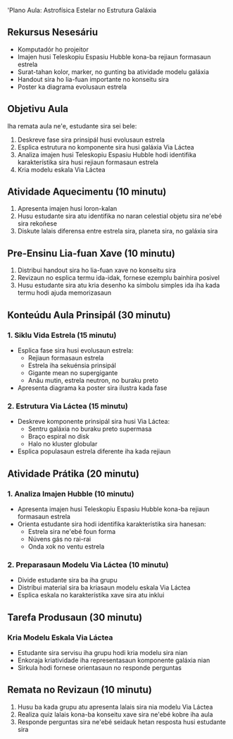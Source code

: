 'Plano Aula: Astrofísica Estelar no Estrutura Galáxia

## Rekursus Nesesáriu

- Komputadór ho projeitor
- Imajen husi Teleskopiu Espasiu Hubble kona-ba rejiaun formasaun estrela
- Surat-tahan kolor, marker, no gunting ba atividade modelu galáxia
- Handout sira ho lia-fuan importante no konseitu sira
- Poster ka diagrama evolusaun estrela

## Objetivu Aula

Iha remata aula ne'e, estudante sira sei bele:
1. Deskreve fase sira prinsipál husi evolusaun estrela
2. Esplica estrutura no komponente sira husi galáxia Via Láctea
3. Analiza imajen husi Teleskopiu Espasiu Hubble hodi identifika karakterístika sira husi rejiaun formasaun estrela
4. Kria modelu eskala Via Láctea

## Atividade Aquecimentu (10 minutu)

1. Apresenta imajen husi loron-kalan
2. Husu estudante sira atu identifika no naran celestial objetu sira ne'ebé sira rekoñese
3. Diskute lalais diferensa entre estrela sira, planeta sira, no galáxia sira

## Pre-Ensinu Lia-fuan Xave (10 minutu)

1. Distribui handout sira ho lia-fuan xave no konseitu sira
2. Revizaun no esplica termu ida-idak, fornese ezemplu bainhira posivel
3. Husu estudante sira atu kria desenho ka símbolu simples ida iha kada termu hodi ajuda memorizasaun

## Konteúdu Aula Prinsipál (30 minutu)

### 1. Siklu Vida Estrela (15 minutu)
- Esplica fase sira husi evolusaun estrela: 
  - Rejiaun formasaun estrela
  - Estrela iha sekuénsia prinsipál
  - Gigante mean no supergigante
  - Anãu mutin, estrela neutron, no buraku preto
- Apresenta diagrama ka poster sira ilustra kada fase

### 2. Estrutura Via Láctea (15 minutu)
- Deskreve komponente prinsipál sira husi Via Láctea:
  - Sentru galáxia no buraku preto supermasa
  - Braço espiral no disk
  - Halo no kluster globular
- Esplica populasaun estrela diferente iha kada rejiaun

## Atividade Prátika (20 minutu)

### 1. Analiza Imajen Hubble (10 minutu)
- Apresenta imajen husi Teleskopiu Espasiu Hubble kona-ba rejiaun formasaun estrela
- Orienta estudante sira hodi identifika karakterístika sira hanesan:
  - Estrela sira ne'ebé foun forma
  - Núvens gás no rai-rai
  - Onda xok no ventu estrela

### 2. Preparasaun Modelu Via Láctea (10 minutu)
- Divide estudante sira ba iha grupu
- Distribui material sira ba kriasaun modelu eskala Via Láctea
- Esplica eskala no karakterístika xave sira atu inklui

## Tarefa Produsaun (30 minutu)

### Kria Modelu Eskala Via Láctea
- Estudante sira servisu iha grupu hodi kria modelu sira nian
- Enkoraja kriatividade iha representasaun komponente galáxia nian
- Sirkula hodi fornese orientasaun no responde perguntas

## Remata no Revizaun (10 minutu)

1. Husu ba kada grupu atu apresenta lalais sira nia modelu Via Láctea
2. Realiza quiz lalais kona-ba konseitu xave sira ne'ebé kobre iha aula
3. Responde perguntas sira ne'ebé seidauk hetan resposta husi estudante sira